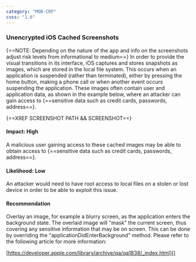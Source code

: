 ```yaml
---
category: "MOB-CRP"
cvss: "1.6"
---
```

### Unencrypted iOS Cached Screenshots
{==NOTE: Depending on the nature of the app and info on the screenshots adjust risk levels from informational to medium==}
In order to provide the visual transitions in its interface, iOS captures and stores snapshots as images, which are stored in the local file system. This occurs when an application is suspended (rather than terminated), either by pressing the home button, making a phone call or when another event occurs suspending the application. These images often contain user and application data, as shown in the example below, where an attacker can gain access to {==sensitive data such as credit cards, passwords, address==}.

{==XREF SCREENSHOT PATH && SCREENSHOT==}
#### Impact: High
A malicious user gaining access to these cached images may be able to obtain access to {==sensitive data such as credit cards, passwords, address==}.
#### Likelihood: Low
An attacker would need to have root access to local files on a stolen or lost device in order to be able to exploit this issue.
#### Recommendation
Overlay an image, for example a blurry screen, as the application enters the background state. The overlaid image will "mask" the current screen, thus covering any sensitive information that may be on screen. This can be done by overriding the "applicationDidEnterBackground" method. Please refer to the following article for more information:

[https://developer.apple.com/library/archive/qa/qa1838/_index.html]()